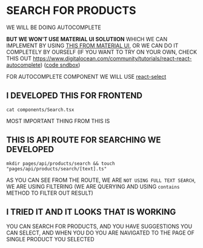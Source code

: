 # SEARCH FOR PRODUCTS

WE WILL BE DOING AUTOCOMPLETE

**BUT WE WON'T USE MATERIAL UI SOLUTIION** WHICH WE CAN IMPLEMENT BY USING [THIS FROM MATERIAL UI](https://material-ui.com/components/autocomplete/#autocomplete), OR WE CAN DO IT COMPLETELY BY OURSELF (IF YOU WANT TO TRY ON YOUR OWN, CHECK THIS OUT <https://www.digitalocean.com/community/tutorials/react-react-autocomplete>) ([code sndbox](https://codesandbox.io/s/8lyp733pj0?file=/src/Autocomplete.jsx))

FOR AUTOCOMPLETE COMPONENT WE WILL USE [react-select](https://react-select.com/)

## I DEVELOPED THIS FOR FRONTEND

```
cat components/Search.tsx
```

MOST IMPORTANT THING FROM THIS IS 


## THIS IS API ROUTE FOR SEARCHING WE DEVELOPED

```
mkdir pages/api/products/search && touch "pages/api/products/search/[text].ts"
```

AS YOU CAN SEE FROM THE ROUTE, WE ARE `NOT USING FULL TEXT SEARCH`, WE ARE USING FILTERING (WE ARE QUERYING AND USING `contains` METHOD TO FILTER OUT RESULT)

## I TRIED IT AND IT LOOKS THAT IS WORKING

YOU CAN SEARCH FOR PRODUCTS, AND YOU HAVE SUGGESTIONS YOU CAN SELECT, AND WHEN YOU DO YOU ARE NAVIGATED TO THE PAGE OF SINGLE PRODUCT YOU SELECTED
